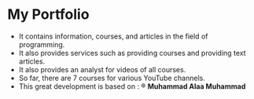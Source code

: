 # My Portfolio

- It contains information, courses, and articles in the field of programming.
- It also provides services such as providing courses and providing text articles. 
- It also provides an analyst for videos of all courses. 
- So far, there are 7 courses for various YouTube channels. 
- This great development is based on :  <span>&#174;</span> ****Muhammad Alaa Muhammad****